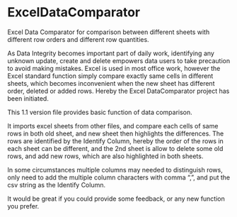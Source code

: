 # ExcelDataComparator
Excel Data Comparator for comparison between different sheets with different row orders and different row quantities.

As Data Integrity becomes important part of daily work, identifying any unknown update, create and delete empowers data users to take precaution to avoid making mistakes.
Excel is used in most office work, however the Excel standard function simply compare exactly same cells in different sheets, which becomes inconvenient when the new sheet has different order, deleted or added rows. Hereby the Excel DataComparator project has been initiated.

This 1.1 version file provides basic function of data comparison.

It imports excel sheets from other files, and compare each cells of same rows in both old sheet, and new sheet then highlights the differences. The rows are identified by the Identify Column, hereby the order of the rows in each sheet can be different, and the 2nd sheet is allow to delete some old rows, and add new rows, which are also highlighted in both sheets.

In some circumstances multiple columns may needed to distinguish rows, only need to add the multiple column characters with comma “,”, and put the csv string as the Identify Column.
 
It would be great if you could provide some feedback, or any new function you prefer.
